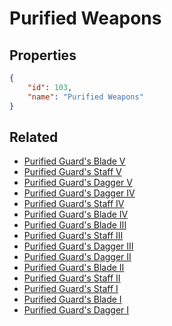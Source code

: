 # Purified Weapons

<no description available>

## Properties

```json
{
    "id": 103,
    "name": "Purified Weapons"
}
```

## Related

- [Purified Guard's Blade V](../items/6518-purified-guard-s-blade-v.md)
- [Purified Guard's Staff V](../items/6523-purified-guard-s-staff-v.md)
- [Purified Guard's Dagger V](../items/6528-purified-guard-s-dagger-v.md)
- [Purified Guard's Dagger IV](../items/6527-purified-guard-s-dagger-iv.md)
- [Purified Guard's Staff IV](../items/6522-purified-guard-s-staff-iv.md)
- [Purified Guard's Blade IV](../items/6517-purified-guard-s-blade-iv.md)
- [Purified Guard's Blade III](../items/6516-purified-guard-s-blade-iii.md)
- [Purified Guard's Staff III](../items/6521-purified-guard-s-staff-iii.md)
- [Purified Guard's Dagger III](../items/6526-purified-guard-s-dagger-iii.md)
- [Purified Guard's Dagger II](../items/6525-purified-guard-s-dagger-ii.md)
- [Purified Guard's Blade II](../items/6515-purified-guard-s-blade-ii.md)
- [Purified Guard's Staff II](../items/6520-purified-guard-s-staff-ii.md)
- [Purified Guard's Staff I](../items/6519-purified-guard-s-staff-i.md)
- [Purified Guard's Blade I](../items/6514-purified-guard-s-blade-i.md)
- [Purified Guard's Dagger I](../items/6524-purified-guard-s-dagger-i.md)

